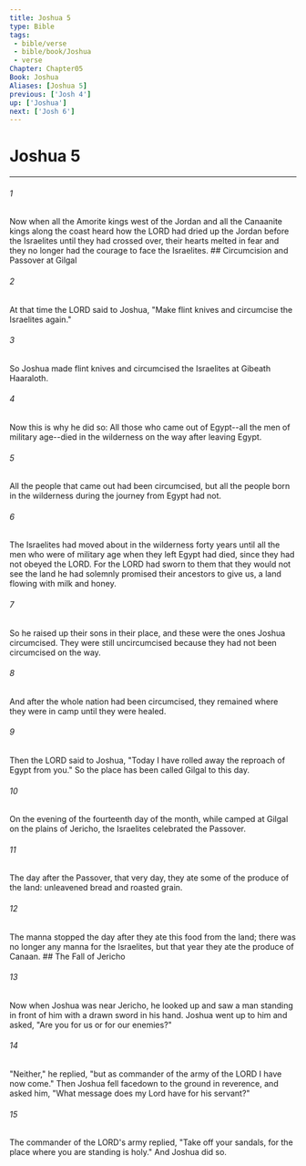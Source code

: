 ```yaml
---
title: Joshua 5
type: Bible
tags:
 - bible/verse
 - bible/book/Joshua
 - verse
Chapter: Chapter05
Book: Joshua
Aliases: [Joshua 5]
previous: ['Josh 4']
up: ['Joshua']
next: ['Josh 6']
---
```

# Joshua 5

***


###### 1 
Now when all the Amorite kings west of the Jordan and all the Canaanite kings along the coast heard how the LORD had dried up the Jordan before the Israelites until they had crossed over, their hearts melted in fear and they no longer had the courage to face the Israelites. ## Circumcision and Passover at Gilgal 

###### 2 
At that time the LORD said to Joshua, "Make flint knives and circumcise the Israelites again." 

###### 3 
So Joshua made flint knives and circumcised the Israelites at Gibeath Haaraloth. 

###### 4 
Now this is why he did so: All those who came out of Egypt--all the men of military age--died in the wilderness on the way after leaving Egypt. 

###### 5 
All the people that came out had been circumcised, but all the people born in the wilderness during the journey from Egypt had not. 

###### 6 
The Israelites had moved about in the wilderness forty years until all the men who were of military age when they left Egypt had died, since they had not obeyed the LORD. For the LORD had sworn to them that they would not see the land he had solemnly promised their ancestors to give us, a land flowing with milk and honey. 

###### 7 
So he raised up their sons in their place, and these were the ones Joshua circumcised. They were still uncircumcised because they had not been circumcised on the way. 

###### 8 
And after the whole nation had been circumcised, they remained where they were in camp until they were healed. 

###### 9 
Then the LORD said to Joshua, "Today I have rolled away the reproach of Egypt from you." So the place has been called Gilgal to this day. 

###### 10 
On the evening of the fourteenth day of the month, while camped at Gilgal on the plains of Jericho, the Israelites celebrated the Passover. 

###### 11 
The day after the Passover, that very day, they ate some of the produce of the land: unleavened bread and roasted grain. 

###### 12 
The manna stopped the day after they ate this food from the land; there was no longer any manna for the Israelites, but that year they ate the produce of Canaan. ## The Fall of Jericho 

###### 13 
Now when Joshua was near Jericho, he looked up and saw a man standing in front of him with a drawn sword in his hand. Joshua went up to him and asked, "Are you for us or for our enemies?" 

###### 14 
"Neither," he replied, "but as commander of the army of the LORD I have now come." Then Joshua fell facedown to the ground in reverence, and asked him, "What message does my Lord have for his servant?" 

###### 15 
The commander of the LORD's army replied, "Take off your sandals, for the place where you are standing is holy." And Joshua did so. 
